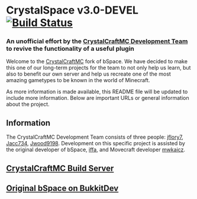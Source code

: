 # CrystalSpace v3.0-DEVEL [![Build Status](https://travis-ci.org/CrystalCraftMC/CrystalSpace.svg)](https://travis-ci.org/CrystalCraftMC/CrystalSpace)
### An unofficial effort by the [CrystalCraftMC Development Team](http://crystalcraftmc.com) to revive the functionality of a useful plugin

Welcome to the [CrystalCraftMC](http://crystalcraftmc.com) fork of bSpace. We have decided to make this one of our
long-term projects for the team to not only help us learn, but also to benefit our own server and help us recreate one
of the most amazing gametypes to be known in the world of Minecraft.

As more information is made available, this README file will be updated to include more information. Below are important
URLs or general information about the project.

## Information
The CrystalCraftMC Development Team consists of three people: [jflory7](https://github.com/jflory7),
[Jacc734](https://github.com/Jacc734), [Jwood9198](https://github.com/woodrow73). Development on this specific project
is assisted by the original developer of bSpace, [iffa](https://github.com/iffa), and Movecraft developer
[mwkaicz](https://github.com/mwkaicz).

## [CrystalCraftMC Build Server](http://ci.crystalcraftmc.com/job/CrystalSpace/)

## [Original bSpace on BukkitDev](http://dev.bukkit.org/bukkit-plugins/bananaspace/)